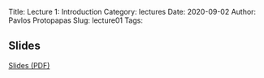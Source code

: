 Title: Lecture 1: Introduction
Category: lectures
Date: 2020-09-02
Author: Pavlos Protopapas
Slug: lecture01
Tags: 


## Slides
[Slides (PDF)]({attach}slides/Lecture1_Introduction.pdf)
